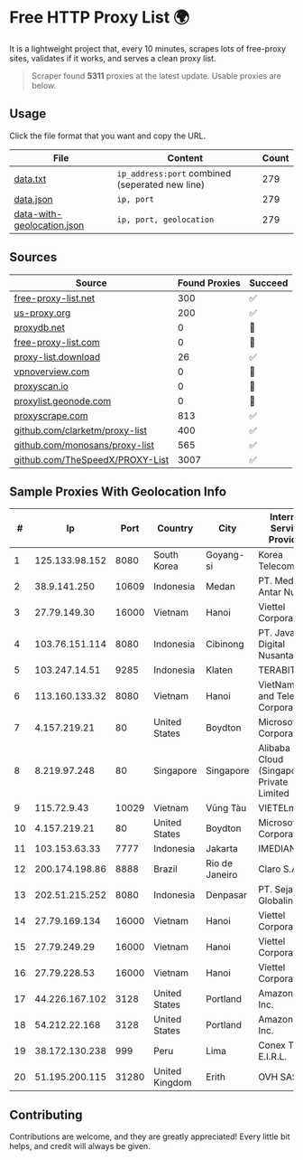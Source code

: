 
# Free HTTP Proxy List 🌍

It is a lightweight project that, every 10 minutes, scrapes lots of free-proxy sites, validates if it works, and serves a clean proxy list.


> Scraper found **5311** proxies at the latest update. Usable proxies are below.

## Usage

Click the file format that you want and copy the URL.


|File|Content|Count|
|----|-------|-----|
|[data.txt](https://raw.githubusercontent.com/themiralay/Proxy-List-World/master/data.txt)|`ip_address:port` combined (seperated new line)|279|
|[data.json](https://raw.githubusercontent.com/themiralay/Proxy-List-World/master/data.json)|`ip, port`|279|
|[data-with-geolocation.json](https://raw.githubusercontent.com/themiralay/Proxy-List-World/master/data-with-geolocation.json)|`ip, port, geolocation`|279|

## Sources

|Source|Found Proxies|Succeed|
|------|-------------|-------|
|[free-proxy-list.net](https://free-proxy-list.net)|300|✅|
|[us-proxy.org](https://www.us-proxy.org)|200|✅|
|[proxydb.net](http://proxydb.net)|0|🚫|
|[free-proxy-list.com](https://free-proxy-list.com/?page=&port=&type%5B%5D=http&type%5B%5D=https&up_time=0&search=Search)|0|🚫|
|[proxy-list.download](https://www.proxy-list.download/HTTP)|26|✅|
|[vpnoverview.com](https://vpnoverview.com/privacy/anonymous-browsing/free-proxy-servers)|0|🚫|
|[proxyscan.io](https://www.proxyscan.io)|0|🚫|
|[proxylist.geonode.com](https://proxylist.geonode.com/api/proxy-list?limit=300&page=1&sort_by=lastChecked&sort_type=desc&protocols=http,https)|0|🚫|
|[proxyscrape.com](https://api.proxyscrape.com/v2/?request=displayproxies&protocol=http&timeout=10000&country=all&ssl=all&anonymity=all)|813|✅|
|[github.com/clarketm/proxy-list](https://raw.githubusercontent.com/clarketm/proxy-list/master/proxy-list-raw.txt)|400|✅|
|[github.com/monosans/proxy-list](https://raw.githubusercontent.com/monosans/proxy-list/main/proxies/http.txt)|565|✅|
|[github.com/TheSpeedX/PROXY-List](https://raw.githubusercontent.com/TheSpeedX/PROXY-List/master/http.txt)|3007|✅|


## Sample Proxies With Geolocation Info

|#|Ip|Port|Country|City|Internet Service Provider|
|-|--|----|-------|----|-------------------------|
|1|125.133.98.152|8080|South Korea|Goyang-si|Korea Telecom|
|2|38.9.141.250|10609|Indonesia|Medan|PT. Media Antar Nusa|
|3|27.79.149.30|16000|Vietnam|Hanoi|Viettel Corporation|
|4|103.76.151.114|8080|Indonesia|Cibinong|PT. Java Digital Nusantara|
|5|103.247.14.51|9285|Indonesia|Klaten|TERABIT|
|6|113.160.133.32|8080|Vietnam|Hanoi|VietNam Post and Telecom Corporation|
|7|4.157.219.21|80|United States|Boydton|Microsoft Corporation|
|8|8.219.97.248|80|Singapore|Singapore|Alibaba Cloud (Singapore) Private Limited|
|9|115.72.9.43|10029|Vietnam|Vũng Tàu|VIETELmetro|
|10|4.157.219.21|80|United States|Boydton|Microsoft Corporation|
|11|103.153.63.33|7777|Indonesia|Jakarta|IMEDIANET|
|12|200.174.198.86|8888|Brazil|Rio de Janeiro|Claro S.A|
|13|202.51.215.252|8080|Indonesia|Denpasar|PT. Sejahtera Globalindo|
|14|27.79.169.134|16000|Vietnam|Hanoi|Viettel Corporation|
|15|27.79.249.29|16000|Vietnam|Hanoi|Viettel Corporation|
|16|27.79.228.53|16000|Vietnam|Hanoi|Viettel Corporation|
|17|44.226.167.102|3128|United States|Portland|Amazon.com, Inc.|
|18|54.212.22.168|3128|United States|Portland|Amazon.com, Inc.|
|19|38.172.130.238|999|Peru|Lima|Conex TV E.I.R.L.|
|20|51.195.200.115|31280|United Kingdom|Erith|OVH SAS|



## Contributing

Contributions are welcome, and they are greatly appreciated! Every
little bit helps, and credit will always be given.

